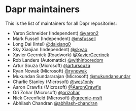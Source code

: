 # Dapr maintainers

This is the list of maintainers for all Dapr repositories:

- Yaron Schneider (Independent) [@yaron2](https://github.com/yaron2)
- Mark Fussell (Independent) [@msfussell](https://github.com/msfussell) 
- Long Dai (Intel) [@daixiang0](https://github.com/daixiang0)
- Sky Xiaojian (Independent) [@skyao](https://github.com/skyao)
- Xavier Geernick (Roadwork) [@XavierGeerinck](https://github.com/XavierGeerinck)
- Rob Landers (Automattic) [@withinboredom](https://github.com/withinboredom)
- Artur Souza (Microsoft) [@artursouza](https://github.com/artursouza)
- Ryan Nowak (Microsoft) [@rynowak](https://github.com/rynowak)
- Mukundan Sundararajan (Microsoft) [@mukundansundar ](https://github.com/mukundansundar )
- Charlie Stanley (Microsoft) [@wcs1only](https://github.com/wcs1only)
- Aaron Crawfis (Microsoft) [@AaronCrawfis](https://github.com/aaronCrawfis)
- Ori Zohar (Microsoft) [@orizohar](https://github.com/orizohar)
- Nick Greenfield (Microsoft) [@greenie-msft](https://github.com/greenie-msft)
- Abhilash Chandran [@abhilash-chandran](https://github.com/abhilash-chandran)








